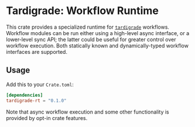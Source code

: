 # Tardigrade: Workflow Runtime

This crate provides a specialized runtime for [`tardigrade`] workflows.
Workflow modules can be run either using a high-level async interface,
or a lower-level sync API; the latter could be useful for greater control
over workflow execution. Both statically known and dynamically-typed
workflow interfaces are supported.

## Usage

Add this to your `Crate.toml`:

```toml
[dependencies]
tardigrade-rt = "0.1.0"
```

Note that async workflow execution and some other functionality
is provided by opt-in crate features.

[`tardigrade`]: https://crates.io/crates/tardigrade
